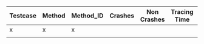 
| Testcase | Method | Method_ID | Crashes | Non Crashes | Tracing Time | Predicate Analysis | Ranking | % Instructions | Predicates | SLOC |
| -------- | ------ | --------- | ------- | ----------- | ------------ | ------------------ | ------- | -------------- | ---------- | ---- |
| x        | x      | x         |         |             |              |                    |         |                |            |      |
|          |        |           |         |             |              |                    |         |                |            |      |
